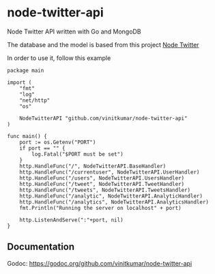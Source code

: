 # node-twitter-api


Node Twitter API written with Go and MongoDB

The database and the model is based from this project [Node Twitter](https://github.com/vinitkumar/node-twitter/tree/master/app/models)


In order to use it, follow this example


```
package main

import (
	"fmt"
	"log"
	"net/http"
	"os"

	NodeTwitterAPI "github.com/vinitkumar/node-twitter-api"
)

func main() {
	port := os.Getenv("PORT")
	if port == "" {
		log.Fatal("$PORT must be set")
	}
	http.HandleFunc("/", NodeTwitterAPI.BaseHandler)
	http.HandleFunc("/currentuser", NodeTwitterAPI.UserHandler)
	http.HandleFunc("/users", NodeTwitterAPI.UsersHandler)
	http.HandleFunc("/tweet", NodeTwitterAPI.TweetHandler)
	http.HandleFunc("/tweets", NodeTwitterAPI.TweetsHandler)
	http.HandleFunc("/analytic", NodeTwitterAPI.AnalyticHandler)
	http.HandleFunc("/analytics", NodeTwitterAPI.AnalyticsHandler)
	fmt.Println("Running the server on localhost" + port)

	http.ListenAndServe(":"+port, nil)
}

```

## Documentation

Godoc: https://godoc.org/github.com/vinitkumar/node-twitter-api
